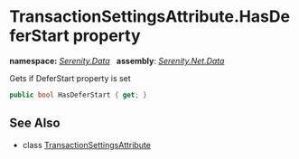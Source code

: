 # TransactionSettingsAttribute.HasDeferStart property
**namespace:** *[Serenity.Data](../../README.md#serenity.data-namespace)*   **assembly**: *[Serenity.Net.Data](../../README.md)*

Gets if DeferStart property is set

```csharp
public bool HasDeferStart { get; }
```

## See Also

* class [TransactionSettingsAttribute](../TransactionSettingsAttribute.md)